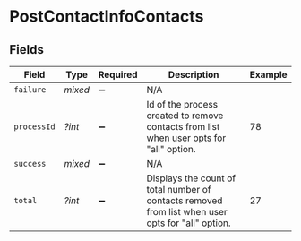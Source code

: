 # PostContactInfoContacts


## Fields

| Field                                                                                             | Type                                                                                              | Required                                                                                          | Description                                                                                       | Example                                                                                           |
| ------------------------------------------------------------------------------------------------- | ------------------------------------------------------------------------------------------------- | ------------------------------------------------------------------------------------------------- | ------------------------------------------------------------------------------------------------- | ------------------------------------------------------------------------------------------------- |
| `failure`                                                                                         | *mixed*                                                                                           | :heavy_minus_sign:                                                                                | N/A                                                                                               |                                                                                                   |
| `processId`                                                                                       | *?int*                                                                                            | :heavy_minus_sign:                                                                                | Id of the process created to remove contacts from list when user opts for "all" option.           | 78                                                                                                |
| `success`                                                                                         | *mixed*                                                                                           | :heavy_minus_sign:                                                                                | N/A                                                                                               |                                                                                                   |
| `total`                                                                                           | *?int*                                                                                            | :heavy_minus_sign:                                                                                | Displays the count of total number of contacts removed from list when user opts for "all" option. | 27                                                                                                |